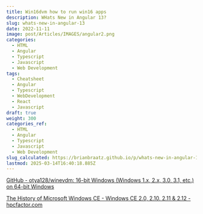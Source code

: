 ```yaml
---
title: Win16dvm how to run win16 apps
description: WHats New in Angular 13?
slug: whats-new-in-angular-13
date: 2022-11-11
image: post/Articles/IMAGES/angular2.png
categories:
  - HTML
  - Angular
  - Typescript
  - Javascript
  - Web Development
tags:
  - Cheatsheet
  - Angular
  - Typescript
  - WebDevelopment
  - React
  - Javascript
draft: true
weight: 300
categories_ref:
  - HTML
  - Angular
  - Typescript
  - Javascript
  - Web Development
slug_calculated: https://brianbraatz.github.io/p/whats-new-in-angular-13
lastmod: 2025-03-14T16:40:18.885Z
---
```

[GitHub - otya128/winevdm: 16-bit Windows (Windows 1.x, 2.x, 3.0, 3.1, etc.) on 64-bit Windows](https://github.com/otya128/winevdm)

[The History of Microsoft Windows CE - Windows CE 2.0, 2.10. 2.11 & 2.12 - hpcfactor.com](https://www.hpcfactor.com/support/windowsce/history/ce2/)

